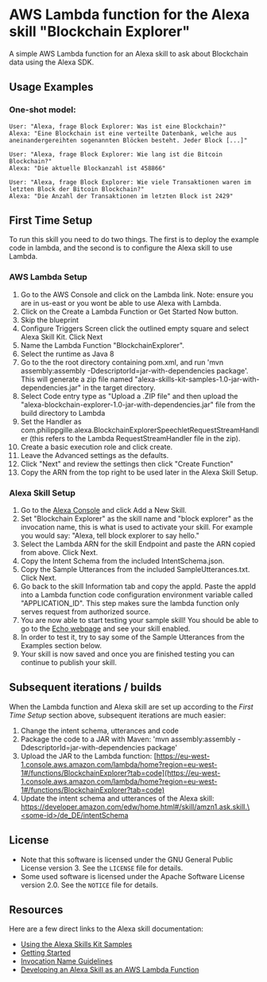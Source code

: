 AWS Lambda function for the Alexa skill "Blockchain Explorer"
==========================================================

A simple AWS Lambda function for an Alexa skill to ask about Blockchain data using the Alexa SDK.

Usage Examples
-------------

### One-shot model:

```
User: "Alexa, frage Block Explorer: Was ist eine Blockchain?"
Alexa: "Eine Blockchain ist eine verteilte Datenbank, welche aus aneinandergereihten sogenannten Blöcken besteht. Jeder Block [...]"

User: "Alexa, frage Block Explorer: Wie lang ist die Bitcoin Blockchain?"
Alexa: "Die aktuelle Blockanzahl ist 458866"

User: "Alexa, frage Block Explorer: Wie viele Transaktionen waren im letzten Block der Bitcoin Blockchain?"
Alexa: "Die Anzahl der Transaktionen im letzten Block ist 2429"
```

First Time Setup
----------------

To run this skill you need to do two things. The first is to deploy the example code in lambda, and the second is to configure the Alexa skill to use Lambda.

### AWS Lambda Setup

1. Go to the AWS Console and click on the Lambda link. Note: ensure you are in us-east or you wont be able to use Alexa with Lambda.
2. Click on the Create a Lambda Function or Get Started Now button.
3. Skip the blueprint
4. Configure Triggers Screen click the outlined empty square and select Alexa Skill Kit.  Click Next
5. Name the Lambda Function "BlockchainExplorer".
6. Select the runtime as Java 8
7. Go to the the root directory containing pom.xml, and run 'mvn assembly:assembly -DdescriptorId=jar-with-dependencies package'. This will generate a zip file named "alexa-skills-kit-samples-1.0-jar-with-dependencies.jar" in the target directory.
8. Select Code entry type as "Upload a .ZIP file" and then upload the "alexa-blockchain-explorer-1.0-jar-with-dependencies.jar" file from the build directory to Lambda
9. Set the Handler as com.philippgille.alexa.BlockchainExplorerSpeechletRequestStreamHandler (this refers to the Lambda RequestStreamHandler file in the zip).
10. Create a basic execution role and click create.
11. Leave the Advanced settings as the defaults.
12. Click "Next" and review the settings then click "Create Function"
13. Copy the ARN from the top right to be used later in the Alexa Skill Setup.

### Alexa Skill Setup

1. Go to the [Alexa Console](https://developer.amazon.com/edw/home.html) and click Add a New Skill.
2. Set "Blockchain Explorer" as the skill name and "block explorer" as the invocation name, this is what is used to activate your skill. For example you would say: "Alexa, tell block explorer to say hello."
3. Select the Lambda ARN for the skill Endpoint and paste the ARN copied from above. Click Next.
4. Copy the Intent Schema from the included IntentSchema.json.
5. Copy the Sample Utterances from the included SampleUtterances.txt. Click Next.
6. Go back to the skill Information tab and copy the appId. Paste the appId into a Lambda function code configuration environment variable called "APPLICATION_ID". This step makes sure the lambda function only serves request from authorized source.
7. You are now able to start testing your sample skill! You should be able to go to the [Echo webpage](http://echo.amazon.com/#skills) and see your skill enabled.
8. In order to test it, try to say some of the Sample Utterances from the Examples section below.
9. Your skill is now saved and once you are finished testing you can continue to publish your skill.

Subsequent iterations / builds
------------------------------

When the Lambda function and Alexa skill are set up according to the *First Time Setup* section above, subsequent iterations are much easier:

1. Change the intent schema, utterances and code
2. Package the code to a JAR with Maven: 'mvn assembly:assembly -DdescriptorId=jar-with-dependencies package'
3. Upload the JAR to the Lambda function: [https://eu-west-1.console.aws.amazon.com/lambda/home?region=eu-west-1#/functions/BlockchainExplorer?tab=code](https://eu-west-1.console.aws.amazon.com/lambda/home?region=eu-west-1#/functions/BlockchainExplorer?tab=code)
4. Update the intent schema and utterances of the Alexa skill: [https://developer.amazon.com/edw/home.html#/skill/amzn1.ask.skill.\<some-id\>/de_DE/intentSchema](https://developer.amazon.com/edw/home.html#/skill/amzn1.ask.skill.\<some-id\>/de_DE/intentSchema)

License
-------

- Note that this software is licensed under the GNU General Public License version 3. See the `LICENSE` file for details.
- Some used software is licensed under the Apache Software License version 2.0. See the `NOTICE` file for details.

Resources
--------

Here are a few direct links to the Alexa skill documentation:

- [Using the Alexa Skills Kit Samples](https://developer.amazon.com/public/solutions/alexa/alexa-skills-kit/docs/using-the-alexa-skills-kit-samples)
- [Getting Started](https://developer.amazon.com/appsandservices/solutions/alexa/alexa-skills-kit/getting-started-guide)
- [Invocation Name Guidelines](https://developer.amazon.com/public/solutions/alexa/alexa-skills-kit/docs/choosing-the-invocation-name-for-an-alexa-skill)
- [Developing an Alexa Skill as an AWS Lambda Function](https://developer.amazon.com/appsandservices/solutions/alexa/alexa-skills-kit/docs/developing-an-alexa-skill-as-a-lambda-function)
